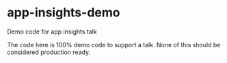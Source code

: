 # app-insights-demo
Demo code for app insights talk

The code here is 100% demo code to support a talk. None of this should be considered production ready.
